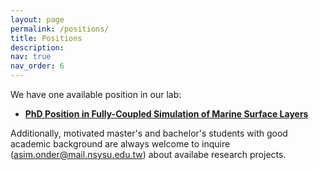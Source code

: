 ```yaml
---
layout: page
permalink: /positions/
title: Positions
description: 
nav: true
nav_order: 6
---
```


We have one available position in our lab:
  -  <b> <a href="../assets/pdf/PhdPosition_MAerHydLab.pdf"> PhD Position in Fully-Coupled Simulation of Marine Surface Layers</a> </b>


Additionally, motivated master's and bachelor's students with good academic background are always welcome to inquire (<a href="mailto:asim.onder@mail.nsysu.edu.tw">asim.onder@mail.nsysu.edu.tw</a>) about availabe research projects. 

